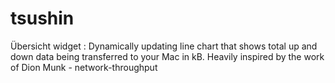# tsushin
Übersicht widget : Dynamically updating line chart that shows total up and down data being transferred to your Mac in kB. Heavily inspired by the work of Dion Munk -  network-throughput
